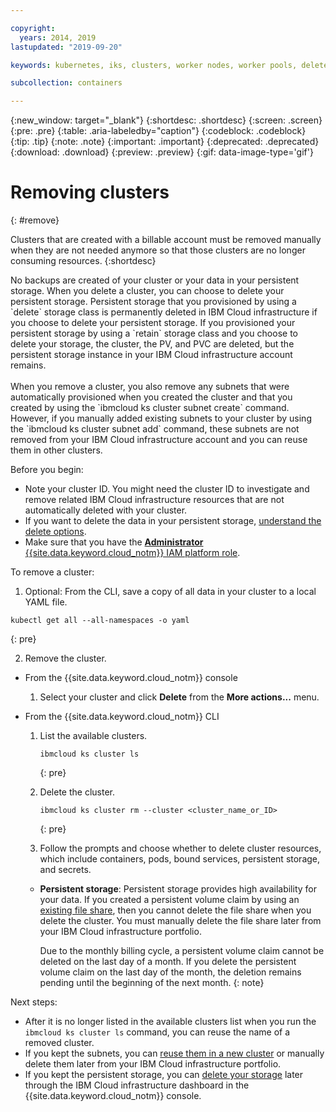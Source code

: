 ```yaml
---

copyright:
  years: 2014, 2019
lastupdated: "2019-09-20"

keywords: kubernetes, iks, clusters, worker nodes, worker pools, delete

subcollection: containers

---
```


{:new_window: target="_blank"}
{:shortdesc: .shortdesc}
{:screen: .screen}
{:pre: .pre}
{:table: .aria-labeledby="caption"}
{:codeblock: .codeblock}
{:tip: .tip}
{:note: .note}
{:important: .important}
{:deprecated: .deprecated}
{:download: .download}
{:preview: .preview}
{:gif: data-image-type='gif'}

# Removing clusters
{: #remove}

Clusters that are created with a billable account must be removed manually when they are not needed anymore so that those clusters are no longer consuming resources.
{:shortdesc}

<p class="important">
No backups are created of your cluster or your data in your persistent storage. When you delete a cluster, you can choose to delete your persistent storage. Persistent storage that you provisioned by using a `delete` storage class is permanently deleted in IBM Cloud infrastructure if you choose to delete your persistent storage. If you provisioned your persistent storage by using a `retain` storage class and you choose to delete your storage, the cluster, the PV, and PVC are deleted, but the persistent storage instance in your IBM Cloud infrastructure account remains.</br>
</br>When you remove a cluster, you also remove any subnets that were automatically provisioned when you created the cluster and that you created by using the `ibmcloud ks cluster subnet create` command. However, if you manually added existing subnets to your cluster by using the `ibmcloud ks cluster subnet add` command, these subnets are not removed from your IBM Cloud infrastructure account and you can reuse them in other clusters.</p>

Before you begin:
* Note your cluster ID. You might need the cluster ID to investigate and remove related IBM Cloud infrastructure resources that are not automatically deleted with your cluster.
* If you want to delete the data in your persistent storage, [understand the delete options](/docs/containers?topic=containers-cleanup#cleanup).
* Make sure that you have the [**Administrator** {{site.data.keyword.cloud_notm}} IAM platform role](/docs/containers?topic=containers-users#platform).

To remove a cluster:
 
1. Optional: From the CLI, save a copy of all data in your cluster to a local YAML file.
  ```
  kubectl get all --all-namespaces -o yaml
  ```
  {: pre}

2. Remove the cluster.
  - From the {{site.data.keyword.cloud_notm}} console
    1.  Select your cluster and click **Delete** from the **More actions...** menu.

  - From the {{site.data.keyword.cloud_notm}} CLI
    1.  List the available clusters.

        ```
        ibmcloud ks cluster ls
        ```
        {: pre}

    2.  Delete the cluster.

        ```
        ibmcloud ks cluster rm --cluster <cluster_name_or_ID>
        ```
        {: pre}

    3.  Follow the prompts and choose whether to delete cluster resources, which include containers, pods, bound services, persistent storage, and secrets.
      - **Persistent storage**: Persistent storage provides high availability for your data. If you created a persistent volume claim by using an [existing file share](/docs/containers?topic=containers-file_storage#existing_file), then you cannot delete the file share when you delete the cluster. You must manually delete the file share later from your IBM Cloud infrastructure portfolio.

          Due to the monthly billing cycle, a persistent volume claim cannot be deleted on the last day of a month. If you delete the persistent volume claim on the last day of the month, the deletion remains pending until the beginning of the next month.
          {: note}

Next steps:
- After it is no longer listed in the available clusters list when you run the `ibmcloud ks cluster ls` command, you can reuse the name of a removed cluster.
- If you kept the subnets, you can [reuse them in a new cluster](/docs/containers?topic=containers-subnets#subnets_custom) or manually delete them later from your IBM Cloud infrastructure portfolio.
- If you kept the persistent storage, you can [delete your storage](/docs/containers?topic=containers-cleanup#cleanup) later through the IBM Cloud infrastructure dashboard in the {{site.data.keyword.cloud_notm}} console.



